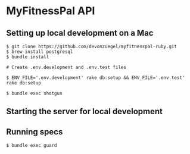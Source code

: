 # MyFitnessPal API

## Setting up local development on a Mac ##

```shell
$ git clone https://github.com/devonzuegel/myfitnesspal-ruby.git
$ brew install postgresql
$ bundle install

# Create .env.development and .env.test files

$ ENV_FILE='.env.development' rake db:setup && ENV_FILE='.env.test' rake db:setup
```

```shell
$ bundle exec shotgun
```

## Starting the server for local development

## Running specs

```shell
$ bundle exec guard
```
